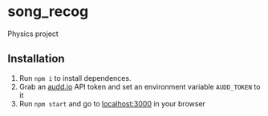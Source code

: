 # song_recog

Physics project

## Installation

1. Run `npm i` to install dependences. 
2. Grab an [audd.io](https://audd.io/) API token and set an environment variable `AUDD_TOKEN` to it
3. Run `npm start` and go to [localhost:3000](http://localhost:3000/) in your browser
